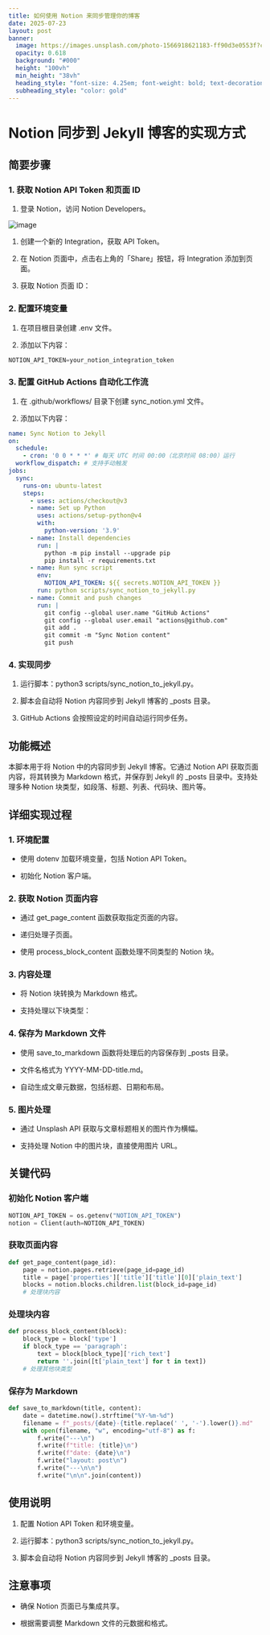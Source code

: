 ```yaml
---
title: 如何使用 Notion 来同步管理你的博客
date: 2025-07-23
layout: post
banner:
  image: https://images.unsplash.com/photo-1566918621183-ff90d3e0553f?crop=entropy&cs=tinysrgb&fit=max&fm=jpg&ixid=M3w2OTIwMzJ8MHwxfHJhbmRvbXx8fHx8fHx8fDE3NTMyODA2ODl8&ixlib=rb-4.1.0&q=80&w=1080
  opacity: 0.618
  background: "#000"
  height: "100vh"
  min_height: "38vh"
  heading_style: "font-size: 4.25em; font-weight: bold; text-decoration: underline"
  subheading_style: "color: gold"
---
```


# Notion 同步到 Jekyll 博客的实现方式

## 简要步骤

### 1. 获取 Notion API Token 和页面 ID

1. 登录 Notion，访问 Notion Developers。

![image](https://prod-files-secure.s3.us-west-2.amazonaws.com/a7a0cc5a-89b9-4cda-8686-1fba0ca52f40/d19c1afe-dea5-4312-9333-786b0ba83054/image.png?X-Amz-Algorithm=AWS4-HMAC-SHA256&X-Amz-Content-Sha256=UNSIGNED-PAYLOAD&X-Amz-Credential=ASIAZI2LB466VLVI5676%2F20250723%2Fus-west-2%2Fs3%2Faws4_request&X-Amz-Date=20250723T142448Z&X-Amz-Expires=3600&X-Amz-Security-Token=IQoJb3JpZ2luX2VjEO7%2F%2F%2F%2F%2F%2F%2F%2F%2F%2FwEaCXVzLXdlc3QtMiJHMEUCIHOjl6fvS4FrwOuszM5undPl%2BKOloe09gR%2B34wYYMmjsAiEAsLPVTA3b8HVfAHoWxHsQdVHhJwvdFCGrktKNsjQ845oq%2FwMIFxAAGgw2Mzc0MjMxODM4MDUiDIATvsFu%2BsNW%2F3VWmyrcA7UM4LoBKer4NxfbxILCHbEOkej66FeeaqOypC3%2Fvuo3UYcSR7u0QuU052SiIc4htYEco8OalGrBZzYJGzTg3cUyjEZ6TgBXLvfto4U3PPRe%2FjqivfGwtuceSw031y1cxSpkZz46SEbriK92QS1M8zaAPYFPmVRyN4%2BZPlilA19iqR3sOAxHm1FarXVVkrCxYZxrAe4pSp0K09TRVuZjg47ACTMe0aIfC9hH%2FTWilZvnfaY8Ar9c0qnvW4C6y9cbyq3ZpCGM1lbXm%2BTVjqCacscJTfJRFzJ4NCZyjVVey88rkiMcdBh9x3iUq0vmaJL6y8fFaqzfGlIwYNxl8VVF8IB7NVuRArqVbfbONqCIBu7uK9AsUtpHIwLlC4JcssFjthygiG4KuEGRkOKhZPu20tKWnCKZIYqG8EBG70vNSt%2Bl6J0Y5p4QBVK%2Fc6zYAcu6DBfetCDANPyH2P4hQe6Q%2FFEWywxwsCF6RMX7wDyugT4kRQZIpBXLY2zF0i18QWmeo0KDEL7Lsd8NPQxcH7QeEDZUkeUydfS9qslStq0dE2TgTv%2BCNWKWWbz4ovu5BtmHQMYRLUzbRjDUKgIeJndh0hsqz9Axd7%2FBK0iq4Agld4pYypw8np%2F7K1rkfkLDMMnVg8QGOqUBRp0bh57gH0SwOH41XWlaREhnkFxx1pAccDSNqLfLxmTCG47TbuPP4boBewgk7krXmSM6v5gaaqcCzL9B9FwWxWCHvA3BmsYCavnHLbjH%2BtTRIQ6yDcOAoFBS8XB%2FtSODw2tiwcNfXLxG9z7Iq6xWhWKSceJkXgYRPSrVhp9MSw8M7meisL47G4Z8%2BQzKwNpHjsHEceG%2BAVbJLYo1JzLOY1lGaKgk&X-Amz-Signature=10f2d4a17049f09335494af21431ab31c5c7471730004cb720c687d05567101d&X-Amz-SignedHeaders=host&x-amz-checksum-mode=ENABLED&x-id=GetObject)

1. 创建一个新的 Integration，获取 API Token。

1. 在 Notion 页面中，点击右上角的「Share」按钮，将 Integration 添加到页面。

1. 获取 Notion 页面 ID：


### 2. 配置环境变量

1. 在项目根目录创建 .env 文件。

1. 添加以下内容：

```javascript
NOTION_API_TOKEN=your_notion_integration_token
```

### 3. 配置 GitHub Actions 自动化工作流

1. 在 .github/workflows/ 目录下创建 sync_notion.yml 文件。

1. 添加以下内容：

```yaml
name: Sync Notion to Jekyll
on:
  schedule:
    - cron: '0 0 * * *' # 每天 UTC 时间 00:00（北京时间 08:00）运行
  workflow_dispatch: # 支持手动触发
jobs:
  sync:
    runs-on: ubuntu-latest
    steps:
      - uses: actions/checkout@v3
      - name: Set up Python
        uses: actions/setup-python@v4
        with:
          python-version: '3.9'
      - name: Install dependencies
        run: |
          python -m pip install --upgrade pip
          pip install -r requirements.txt
      - name: Run sync script
        env:
          NOTION_API_TOKEN: ${{ secrets.NOTION_API_TOKEN }}
        run: python scripts/sync_notion_to_jekyll.py
      - name: Commit and push changes
        run: |
          git config --global user.name "GitHub Actions"
          git config --global user.email "actions@github.com"
          git add .
          git commit -m "Sync Notion content"
          git push
```

### 4. 实现同步

1. 运行脚本：python3 scripts/sync_notion_to_jekyll.py。

1. 脚本会自动将 Notion 内容同步到 Jekyll 博客的 _posts 目录。

1. GitHub Actions 会按照设定的时间自动运行同步任务。

## 功能概述

本脚本用于将 Notion 中的内容同步到 Jekyll 博客。它通过 Notion API 获取页面内容，将其转换为 Markdown 格式，并保存到 Jekyll 的 _posts 目录中。支持处理多种 Notion 块类型，如段落、标题、列表、代码块、图片等。

## 详细实现过程

### 1. 环境配置

- 使用 dotenv 加载环境变量，包括 Notion API Token。

- 初始化 Notion 客户端。

### 2. 获取 Notion 页面内容

- 通过 get_page_content 函数获取指定页面的内容。

- 递归处理子页面。

- 使用 process_block_content 函数处理不同类型的 Notion 块。

### 3. 内容处理

- 将 Notion 块转换为 Markdown 格式。

- 支持处理以下块类型：


### 4. 保存为 Markdown 文件

- 使用 save_to_markdown 函数将处理后的内容保存到 _posts 目录。

- 文件名格式为 YYYY-MM-DD-title.md。

- 自动生成文章元数据，包括标题、日期和布局。

### 5. 图片处理

- 通过 Unsplash API 获取与文章标题相关的图片作为横幅。

- 支持处理 Notion 中的图片块，直接使用图片 URL。

## 关键代码

### 初始化 Notion 客户端

```python
NOTION_API_TOKEN = os.getenv("NOTION_API_TOKEN")
notion = Client(auth=NOTION_API_TOKEN)
```

### 获取页面内容

```python
def get_page_content(page_id):
    page = notion.pages.retrieve(page_id=page_id)
    title = page['properties']['title']['title'][0]['plain_text']
    blocks = notion.blocks.children.list(block_id=page_id)
    # 处理块内容
```

### 处理块内容

```python
def process_block_content(block):
    block_type = block['type']
    if block_type == 'paragraph':
        text = block[block_type]['rich_text']
        return ''.join([t['plain_text'] for t in text])
    # 处理其他块类型
```

### 保存为 Markdown

```python
def save_to_markdown(title, content):
    date = datetime.now().strftime("%Y-%m-%d")
    filename = f"_posts/{date}-{title.replace(' ', '-').lower()}.md"
    with open(filename, "w", encoding="utf-8") as f:
        f.write("---\n")
        f.write(f"title: {title}\n")
        f.write(f"date: {date}\n")
        f.write("layout: post\n")
        f.write("---\n\n")
        f.write("\n\n".join(content))
```

## 使用说明

1. 配置 Notion API Token 和环境变量。

1. 运行脚本：python3 scripts/sync_notion_to_jekyll.py。

1. 脚本会自动将 Notion 内容同步到 Jekyll 博客的 _posts 目录。

## 注意事项

- 确保 Notion 页面已与集成共享。

- 根据需要调整 Markdown 文件的元数据和格式。